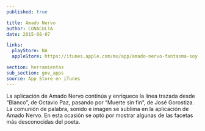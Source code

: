 ```yaml
---
published: true

title: Amado Nervo
author: CONACULTA
date: 2015-08-07

links:
  playStore: NA
  appleStore: https://itunes.apple.com/mx/app/amado-nervo-fantasma-soy-yo./id583033635?mt=8

section: herramientas
sub_section: gov_apps
source: App Store en iTunes
---
```

La aplicación de Amado Nervo continúa y enriquece la línea trazada desde “Blanco”, de Octavio Paz, pasando por “Muerte sin fin”, de José Gorostiza. La comunión de palabra, sonido e imagen se sublima en la aplicación de Amado Nervo. En esta ocasión se optó por mostrar algunas de las facetas más desconocidas del poeta.
